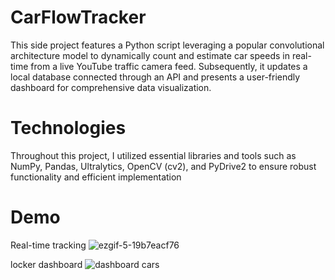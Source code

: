 # CarFlowTracker
This side project features a Python script leveraging a popular convolutional architecture model to dynamically count and estimate car speeds in real-time from a live YouTube traffic camera feed. 
Subsequently, it updates a local database connected through an API and presents a user-friendly dashboard for comprehensive data visualization.

# Technologies
Throughout this project, I utilized essential libraries and tools such as NumPy, Pandas, Ultralytics, OpenCV (cv2), and PyDrive2 to ensure robust functionality and efficient implementation

# Demo
Real-time tracking
![ezgif-5-19b7eacf76](https://github.com/Apricold/CarFlowTracker/assets/114939614/1d44253e-db33-4f54-b478-d6a8bb0a44be)

locker dashboard
![dashboard cars](https://github.com/Apricold/CarFlowTracker/assets/114939614/375c150e-0e70-4fac-82cb-50d3e3f40353)

